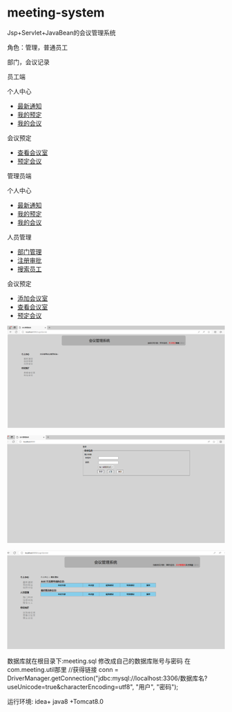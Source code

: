 # meeting-system

Jsp+Servlet+JavaBean的会议管理系统



角色：管理，普通员工

部门，会议记录

员工端

个人中心

- [最新通知](http://localhost:8080/01.html)
- [我的预定](http://localhost:8080/01.html)
- [我的会议](http://localhost:8080/01.html)

会议预定

- [查看会议室](http://localhost:8080/01.html)
- [预定会议](http://localhost:8080/01.html)



管理员端

个人中心

- [最新通知](http://localhost:8080/MyNotificationServlet)
- [我的预定](http://localhost:8080/ViewMyBookingServlet)
- [我的会议](http://localhost:8080/ViewMyMeetingsServlet)

人员管理

- [部门管理](http://localhost:8080/ViewAllDepartmentsServlet?code=viewalldepartments)
- [注册审批](http://localhost:8080/ViewAllEmployeesServlet?code=approve)
- [搜索员工](http://localhost:8080/searchemployees.jsp)

会议预定

- [添加会议室](http://localhost:8080/addmeetingroom.jsp)
- [查看会议室](http://localhost:8080/ViewAllMeetingRoomsServlet)
- [预定会议](http://localhost:8080/BookMeetingServlet?code=prepare)

![](1703238379019.jpg)

![](1703238315574.jpg)

![](713745f04612bb2998cf9128ce7c074.png)

数据库就在根目录下:meeting.sql
修改成自己的数据库账号与密码
在   com.meeting.util那里
      //获得链接
			conn = DriverManager.getConnection("jdbc:mysql://localhost:3306/数据库名?useUnicode=true&characterEncoding=utf8", "用户", "密码");

运行环境:
idea+ java8  +Tomcat8.0

